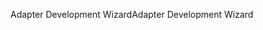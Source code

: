 <span data-ttu-id="d357c-101">Adapter Development Wizard</span><span class="sxs-lookup"><span data-stu-id="d357c-101">Adapter Development Wizard</span></span>